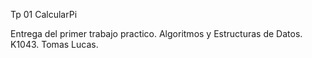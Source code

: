 Tp 01 CalcularPi

Entrega del primer trabajo practico.
Algoritmos y Estructuras de Datos.
K1043.
Tomas Lucas.
